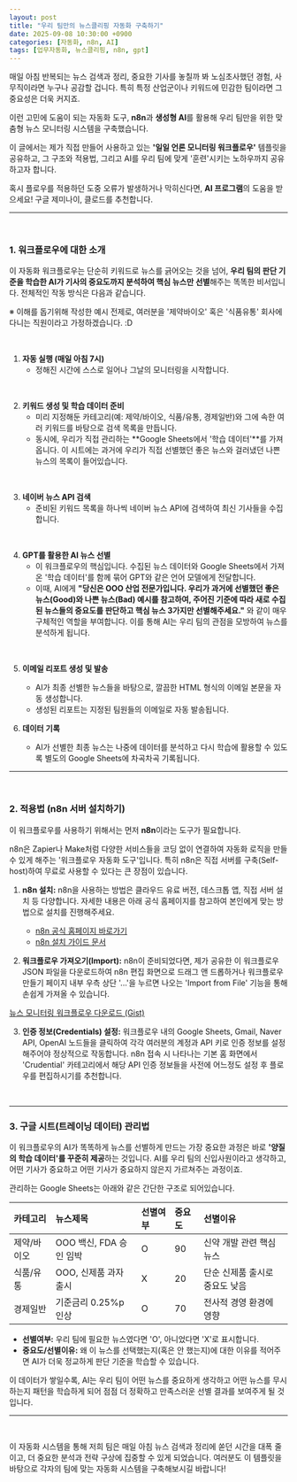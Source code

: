 ```yaml
---
layout: post
title: "우리 팀만의 뉴스클리핑 자동화 구축하기"
date: 2025-09-08 10:30:00 +0900
categories: [자동화, n8n, AI]
tags: [업무자동화, 뉴스클리핑, n8n, gpt]
---
```


매일 아침 반복되는 뉴스 검색과 정리, 중요한 기사를 놓칠까 봐 노심초사했던 경험, 사무직이라면 누구나 공감할 겁니다. 특히 특정 산업군이나 키워드에 민감한 팀이라면 그 중요성은 더욱 커지죠.

이런 고민에 도움이 되는 자동화 도구, **n8n**과 **생성형 AI**를 활용해 우리 팀만을 위한 맞춤형 뉴스 모니터링 시스템을 구축했습니다.

이 글에서는 제가 직접 만들어 사용하고 있는 **'일일 언론 모니터링 워크플로우'** 템플릿을 공유하고, 그 구조와 적용법, 그리고 AI를 우리 팀에 맞게 '훈련'시키는 노하우까지 공유하고자 합니다.

혹시 플로우를 적용하던 도중 오류가 발생하거나 막히신다면, **AI 프로그램**의 도움을 받으세요! 구글 제미나이, 클로드를 추천합니다.

---

&nbsp;
&nbsp;

### 1. 워크플로우에 대한 소개

이 자동화 워크플로우는 단순히 키워드로 뉴스를 긁어오는 것을 넘어, **우리 팀의 판단 기준을 학습한 AI가 기사의 중요도까지 분석하여 핵심 뉴스만 선별**해주는 똑똑한 비서입니다. 전체적인 작동 방식은 다음과 같습니다.

※ 이해를 돕기위해 작성한 예시 전제로, 여러분을 '제약바이오' 혹은 '식품유통' 회사에 다니는 직원이라고 가정하겠습니다. :D

&nbsp;
&nbsp;

1.  **자동 실행 (매일 아침 7시)**
    * 정해진 시간에 스스로 일어나 그날의 모니터링을 시작합니다.

&nbsp;

2.  **키워드 생성 및 학습 데이터 준비**
    * 미리 지정해둔 카테고리(예: 제약/바이오, 식품/유통, 경제일반)와 그에 속한 여러 키워드를 바탕으로 검색 목록을 만듭니다.
    * 동시에, 우리가 직접 관리하는 **Google Sheets에서 '학습 데이터'**를 가져옵니다. 이 시트에는 과거에 우리가 직접 선별했던 좋은 뉴스와 걸러냈던 나쁜 뉴스의 목록이 들어있습니다.

&nbsp;

3.  **네이버 뉴스 API 검색**
    * 준비된 키워드 목록을 하나씩 네이버 뉴스 API에 검색하여 최신 기사들을 수집합니다.

&nbsp;

4.  **GPT를 활용한 AI 뉴스 선별**
    * 이 워크플로우의 핵심입니다. 수집된 뉴스 데이터와 Google Sheets에서 가져온 '학습 데이터'를 함께 묶어 GPT와 같은 언어 모델에게 전달합니다.
    * 이때, AI에게 **"당신은 OOO 산업 전문가입니다. 우리가 과거에 선별했던 좋은 뉴스(Good)와 나쁜 뉴스(Bad) 예시를 참고하여, 주어진 기준에 따라 새로 수집된 뉴스들의 중요도를 판단하고 핵심 뉴스 3가지만 선별해주세요."** 와 같이 매우 구체적인 역할을 부여합니다. 이를 통해 AI는 우리 팀의 관점을 모방하여 뉴스를 분석하게 됩니다.

&nbsp;

5.  **이메일 리포트 생성 및 발송**
    * AI가 최종 선별한 뉴스들을 바탕으로, 깔끔한 HTML 형식의 이메일 본문을 자동 생성합니다.
    * 생성된 리포트는 지정된 팀원들의 이메일로 자동 발송됩니다.
&nbsp;

6.  **데이터 기록**
    * AI가 선별한 최종 뉴스는 나중에 데이터를 분석하고 다시 학습에 활용할 수 있도록 별도의 Google Sheets에 차곡차곡 기록됩니다.

---

&nbsp;

### 2. 적용법 (n8n 서버 설치하기)

이 워크플로우를 사용하기 위해서는 먼저 **n8n**이라는 도구가 필요합니다.

n8n은 Zapier나 Make처럼 다양한 서비스들을 코딩 없이 연결하여 자동화 로직을 만들 수 있게 해주는 '워크플로우 자동화 도구'입니다. 특히 n8n은 직접 서버를 구축(Self-host)하여 무료로 사용할 수 있다는 큰 장점이 있습니다.



1.  **n8n 설치:** n8n을 사용하는 방법은 클라우드 유료 버전, 데스크톱 앱, 직접 서버 설치 등 다양합니다. 자세한 내용은 아래 공식 홈페이지를 참고하여 본인에게 맞는 방법으로 설치를 진행해주세요.
    * [n8n 공식 홈페이지 바로가기](https://n8n.io/)
    * [n8n 설치 가이드 문서](https://docs.n8n.io/hosting/)



2.  **워크플로우 가져오기(Import):** n8n이 준비되었다면, 제가 공유한 이 워크플로우 JSON 파일을 다운로드하여 n8n 편집 화면으로 드래그 앤 드롭하거나 워크플로우 만들기 페이지 내부 우측 상단 '...'을 누르면 나오는 'Import from File' 기능을 통해 손쉽게 가져올 수 있습니다.

[뉴스 모니터링 워크플로우 다운로드 (Gist)](https://gist.github.com/8247826e06c901461bb4a4feca5c5551.git)



3.  **인증 정보(Credentials) 설정:** 워크플로우 내의 Google Sheets, Gmail, Naver API, OpenAI 노드들을 클릭하여 각각 여러분의 계정과 API 키로 인증 정보를 설정해주어야 정상적으로 작동합니다. n8n 접속 시 나타나는 기본 홈 화면에서 'Crudential' 카테고리에서 해당 API 인증 정보들을 사전에 어느정도 설정 후 플로우를 편집하시기를 추천합니다.

&nbsp;

---

### 3. 구글 시트(트레이닝 데이터) 관리법

이 워크플로우의 AI가 똑똑하게 뉴스를 선별하게 만드는 가장 중요한 과정은 바로 **'양질의 학습 데이터'를 꾸준히 제공**하는 것입니다. AI를 우리 팀의 신입사원이라고 생각하고, 어떤 기사가 중요하고 어떤 기사가 중요하지 않은지 가르쳐주는 과정이죠.

관리하는 Google Sheets는 아래와 같은 간단한 구조로 되어있습니다.

| 카테고리 | 뉴스제목 | 선별여부 | 중요도 | 선별이유 |
| :--- | :--- | :--- | :--- | :--- |
| 제약/바이오 | OOO 백신, FDA 승인 임박 | O | 90 | 신약 개발 관련 핵심 뉴스 |
| 식품/유통 | OOO, 신제품 과자 출시 | X | 20 | 단순 신제품 출시로 중요도 낮음 |
| 경제일반 | 기준금리 0.25%p 인상 | O | 70 | 전사적 경영 환경에 영향 |

* **선별여부:** 우리 팀에 필요한 뉴스였다면 'O', 아니었다면 'X'로 표시합니다.
* **중요도/선별이유:** 왜 이 뉴스를 선택했는지(혹은 안 했는지)에 대한 이유를 적어주면 AI가 더욱 정교하게 판단 기준을 학습할 수 있습니다.

이 데이터가 쌓일수록, AI는 우리 팀이 어떤 뉴스를 중요하게 생각하고 어떤 뉴스를 무시하는지 패턴을 학습하게 되어 점점 더 정확하고 만족스러운 선별 결과를 보여주게 될 것입니다.

---
&nbsp;

이 자동화 시스템을 통해 저희 팀은 매일 아침 뉴스 검색과 정리에 쏟던 시간을 대폭 줄이고, 더 중요한 분석과 전략 구상에 집중할 수 있게 되었습니다. 여러분도 이 템플릿을 바탕으로 각자의 팀에 맞는 자동화 시스템을 구축해보시길 바랍니다!